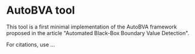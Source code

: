 AutoBVA tool
============

This tool is a first minimal implementation of the AutoBVA framework proposed in the article "Automated Black-Box Boundary Value Detection".


For citations, use ...

